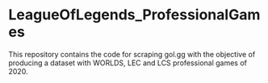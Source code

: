 # LeagueOfLegends_ProfessionalGames
This repository contains the code for scraping gol.gg with the objective of producing a dataset with WORLDS, LEC and LCS professional games of 2020.

